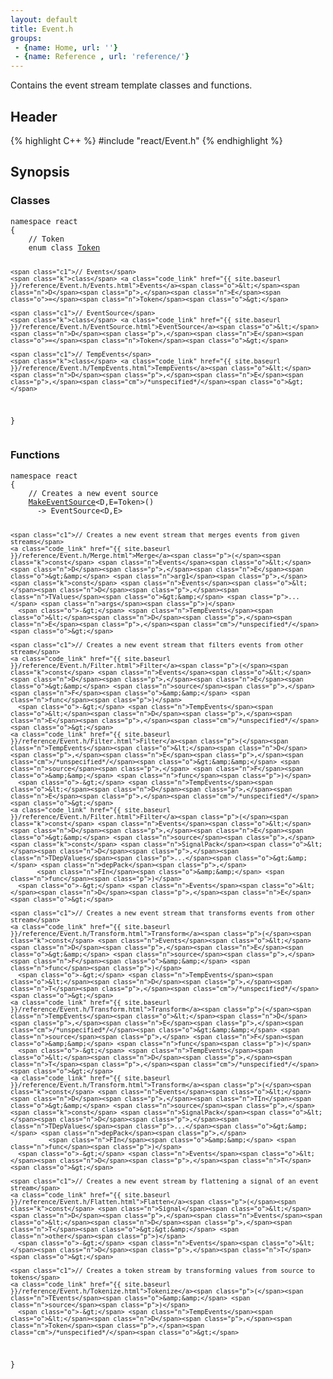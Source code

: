 ```yaml
---
layout: default
title: Event.h
groups: 
 - {name: Home, url: ''}
 - {name: Reference , url: 'reference/'}
---
```

Contains the event stream template classes and functions.

## Header
{% highlight C++ %}
#include "react/Event.h"
{% endhighlight %}

## Synopsis

### Classes

<div class="highlight"><pre><code class="c++"><span class="k">namespace</span> <span class="n">react</span>
<span class="p">{</span>
    <span class="c1">// Token</span>
    <span class="k">enum</span> <span class="k">class</span> <a class="code_link" href="{{ site.baseurl }}/reference/Event.h/Token.html">Token</a>

    <span class="c1">// Events</span>
    <span class="k">class</span> <a class="code_link" href="{{ site.baseurl }}/reference/Event.h/Events.html">Events</a><span class="o">&lt;</span><span class="n">D</span><span class="p">,</span><span class="n">E</span><span class="o">=</span><span class="n">Token</span><span class="o">&gt;</span>

    <span class="c1">// EventSource</span>
    <span class="k">class</span> <a class="code_link" href="{{ site.baseurl }}/reference/Event.h/EventSource.html">EventSource</a><span class="o">&lt;</span><span class="n">D</span><span class="p">,</span><span class="n">E</span><span class="o">=</span><span class="n">Token</span><span class="o">&gt;</span>

    <span class="c1">// TempEvents</span>
    <span class="k">class</span> <a class="code_link" href="{{ site.baseurl }}/reference/Event.h/TempEvents.html">TempEvents</a><span class="o">&lt;</span><span class="n">D</span><span class="p">,</span><span class="n">E</span><span class="p">,</span><span class="cm">/*unspecified*/</span><span class="o">&gt;</span>
<span class="p">}</span>
</code></pre></div>

<!--
{% highlight C++ %}
namespace react
{
    // Token
    enum class Token

    // Events
    class Events<D,E=Token>

    // EventSource
    class EventSource<D,E=Token>

    // TempEvents
    class TempEvents<D,E,/*unspecified*/>
}
{% endhighlight %}
-->

### Functions

<div class="highlight"><pre><code class="c++"><span class="k">namespace</span> <span class="n">react</span>
<span class="p">{</span>
    <span class="c1">// Creates a new event source</span>
    <a class="code_link" href="{{ site.baseurl }}/reference/Event.h/MakeEventSource.html">MakeEventSource</a><span class="o">&lt;</span><span class="n">D</span><span class="p">,</span><span class="n">E</span><span class="o">=</span><span class="n">Token</span><span class="o">&gt;</span><span class="p">()</span>
      <span class="o">-&gt;</span> <span class="n">EventSource</span><span class="o">&lt;</span><span class="n">D</span><span class="p">,</span><span class="n">E</span><span class="o">&gt;</span>

    <span class="c1">// Creates a new event stream that merges events from given streams</span>
    <a class="code_link" href="{{ site.baseurl }}/reference/Event.h/Merge.html">Merge</a><span class="p">(</span><span class="k">const</span> <span class="n">Events</span><span class="o">&lt;</span><span class="n">D</span><span class="p">,</span><span class="n">E</span><span class="o">&gt;&amp;</span> <span class="n">arg1</span><span class="p">,</span> <span class="k">const</span> <span class="n">Events</span><span class="o">&lt;</span><span class="n">D</span><span class="p">,</span><span class="n">TValues</span><span class="o">&gt;&amp;</span> <span class="p">...</span> <span class="n">args</span><span class="p">)</span>
      <span class="o">-&gt;</span> <span class="n">TempEvents</span><span class="o">&lt;</span><span class="n">D</span><span class="p">,</span><span class="n">E</span><span class="p">,</span><span class="cm">/*unspecified*/</span><span class="o">&gt;</span>

    <span class="c1">// Creates a new event stream that filters events from other stream</span>
    <a class="code_link" href="{{ site.baseurl }}/reference/Event.h/Filter.html">Filter</a><span class="p">(</span><span class="k">const</span> <span class="n">Events</span><span class="o">&lt;</span><span class="n">D</span><span class="p">,</span><span class="n">E</span><span class="o">&gt;&amp;</span> <span class="n">source</span><span class="p">,</span> <span class="n">F</span><span class="o">&amp;&amp;</span> <span class="n">func</span><span class="p">)</span>
      <span class="o">-&gt;</span> <span class="n">TempEvents</span><span class="o">&lt;</span><span class="n">D</span><span class="p">,</span><span class="n">E</span><span class="p">,</span><span class="cm">/*unspecified*/</span><span class="o">&gt;</span>
    <a class="code_link" href="{{ site.baseurl }}/reference/Event.h/Filter.html">Filter</a><span class="p">(</span><span class="n">TempEvents</span><span class="o">&lt;</span><span class="n">D</span><span class="p">,</span><span class="n">E</span><span class="p">,</span><span class="cm">/*unspecified*/</span><span class="o">&gt;&amp;&amp;</span> <span class="n">source</span><span class="p">,</span> <span class="n">F</span><span class="o">&amp;&amp;</span> <span class="n">func</span><span class="p">)</span>
      <span class="o">-&gt;</span> <span class="n">TempEvents</span><span class="o">&lt;</span><span class="n">D</span><span class="p">,</span><span class="n">E</span><span class="p">,</span><span class="cm">/*unspecified*/</span><span class="o">&gt;</span>
    <a class="code_link" href="{{ site.baseurl }}/reference/Event.h/Filter.html">Filter</a><span class="p">(</span><span class="k">const</span> <span class="n">Events</span><span class="o">&lt;</span><span class="n">D</span><span class="p">,</span><span class="n">E</span><span class="o">&gt;&amp;</span> <span class="n">source</span><span class="p">,</span> <span class="k">const</span> <span class="n">SignalPack</span><span class="o">&lt;</span><span class="n">D</span><span class="p">,</span><span class="n">TDepValues</span><span class="p">...</span><span class="o">&gt;&amp;</span> <span class="n">depPack</span><span class="p">,</span>
           <span class="n">FIn</span><span class="o">&amp;&amp;</span> <span class="n">func</span><span class="p">)</span>
      <span class="o">-&gt;</span> <span class="n">Events</span><span class="o">&lt;</span><span class="n">D</span><span class="p">,</span><span class="n">E</span><span class="o">&gt;</span>

    <span class="c1">// Creates a new event stream that transforms events from other stream</span>
    <a class="code_link" href="{{ site.baseurl }}/reference/Event.h/Transform.html">Transform</a><span class="p">(</span><span class="k">const</span> <span class="n">Events</span><span class="o">&lt;</span><span class="n">D</span><span class="p">,</span><span class="n">E</span><span class="o">&gt;&amp;</span> <span class="n">source</span><span class="p">,</span> <span class="n">F</span><span class="o">&amp;&amp;</span> <span class="n">func</span><span class="p">)</span>
      <span class="o">-&gt;</span> <span class="n">TempEvents</span><span class="o">&lt;</span><span class="n">D</span><span class="p">,</span><span class="n">T</span><span class="p">,</span><span class="cm">/*unspecified*/</span><span class="o">&gt;</span>
    <a class="code_link" href="{{ site.baseurl }}/reference/Event.h/Transform.html">Transform</a><span class="p">(</span><span class="n">TempEvents</span><span class="o">&lt;</span><span class="n">D</span><span class="p">,</span><span class="n">E</span><span class="p">,</span><span class="cm">/*unspecified*/</span><span class="o">&gt;&amp;&amp;</span> <span class="n">source</span><span class="p">,</span> <span class="n">F</span><span class="o">&amp;&amp;</span> <span class="n">func</span><span class="p">)</span>
      <span class="o">-&gt;</span> <span class="n">TempEvents</span><span class="o">&lt;</span><span class="n">D</span><span class="p">,</span><span class="n">T</span><span class="p">,</span><span class="cm">/*unspecified*/</span><span class="o">&gt;</span>
    <a class="code_link" href="{{ site.baseurl }}/reference/Event.h/Transform.html">Transform</a><span class="p">(</span><span class="k">const</span> <span class="n">Events</span><span class="o">&lt;</span><span class="n">D</span><span class="p">,</span><span class="n">TIn</span><span class="o">&gt;&amp;</span> <span class="n">source</span><span class="p">,</span> <span class="k">const</span> <span class="n">SignalPack</span><span class="o">&lt;</span><span class="n">D</span><span class="p">,</span><span class="n">TDepValues</span><span class="p">...</span><span class="o">&gt;&amp;</span> <span class="n">depPack</span><span class="p">,</span>
              <span class="n">FIn</span><span class="o">&amp;&amp;</span> <span class="n">func</span><span class="p">)</span>
      <span class="o">-&gt;</span> <span class="n">Events</span><span class="o">&lt;</span><span class="n">D</span><span class="p">,</span><span class="n">T</span><span class="o">&gt;</span>

    <span class="c1">// Creates a new event stream by flattening a signal of an event stream</span>
    <a class="code_link" href="{{ site.baseurl }}/reference/Event.h/Flatten.html">Flatten</a><span class="p">(</span><span class="k">const</span> <span class="n">Signal</span><span class="o">&lt;</span><span class="n">D</span><span class="p">,</span><span class="n">Events</span><span class="o">&lt;</span><span class="n">D</span><span class="p">,</span><span class="n">T</span><span class="o">&gt;&gt;&amp;</span> <span class="n">other</span><span class="p">)</span>
      <span class="o">-&gt;</span> <span class="n">Events</span><span class="o">&lt;</span><span class="n">D</span><span class="p">,</span><span class="n">T</span><span class="o">&gt;</span>

    <span class="c1">// Creates a token stream by transforming values from source to tokens</span>
    <a class="code_link" href="{{ site.baseurl }}/reference/Event.h/Tokenize.html">Tokenize</a><span class="p">(</span><span class="n">TEvents</span><span class="o">&amp;&amp;</span> <span class="n">source</span><span class="p">)</span>
      <span class="o">-&gt;</span> <span class="n">TempEvents</span><span class="o">&lt;</span><span class="n">D</span><span class="p">,</span><span class="n">Token</span><span class="p">,</span><span class="cm">/*unspecified*/</span><span class="o">&gt;</span>
<span class="p">}</span>
</code></pre></div>

<!--
{% highlight C++ %}
namespace react
{
    // Creates a new event source
    MakeEventSource<D,E=Token>()
      -> EventSource<D,E>

    // Creates a new event stream that merges events from given streams
    Merge(const Events<D,E>& arg1, const Events<D,TValues>& ... args)
      -> TempEvents<D,E,/*unspecified*/>

    // Creates a new event stream that filters events from other stream
    Filter(const Events<D,E>& source, F&& func)
      -> TempEvents<D,E,/*unspecified*/>
    Filter(TempEvents<D,E,/*unspecified*/>&& source, F&& func)
      -> TempEvents<D,E,/*unspecified*/>
    Filter(const Events<D,E>& source, const SignalPack<D,TDepValues...>& depPack,
           FIn&& func)
      -> Events<D,E>

    // Creates a new event stream that transforms events from other stream
    Transform(const Events<D,E>& source, F&& func)
      -> TempEvents<D,T,/*unspecified*/>
    Transform(TempEvents<D,E,/*unspecified*/>&& source, F&& func)
      -> TempEvents<D,T,/*unspecified*/>
    Transform(const Events<D,TIn>& source, const SignalPack<D,TDepValues...>& depPack,
              FIn&& func)
      -> Events<D,T>

    // Creates a new event stream by flattening a signal of an event stream
    Flatten(const Signal<D,Events<D,T>>& other)
      -> Events<D,T>

    // Creates a token stream by transforming values from source to tokens
    Tokenize(TEvents&& source)
      -> TempEvents<D,Token,/*unspecified*/>
}
{% endhighlight %}
-->